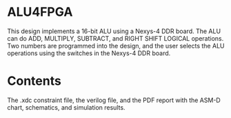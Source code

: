 # ALU4FPGA
This design implements a 16-bit ALU using a Nexys-4 DDR board. The ALU can do ADD, MULTIPLY, SUBTRACT, and RIGHT SHIFT LOGICAL operations.
Two numbers are programmed into the design, and the user selects the ALU operations using the switches in the Nexys-4 DDR board.

# Contents
The .xdc constraint file, the verilog file, and the PDF report with the ASM-D chart, schematics, and simulation results.
